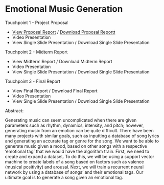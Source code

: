 # Emotional Music Generation

Touchpoint 1 - Project Proposal
- <a href="https://drive.google.com/file/d/1xS-L8BZmzfwZYZ3VzKxn5t_0B7f9yxZb/view?usp=sharing">View Proposal Report</a> / <a href="https://github.com/Matthewa1999/Group11_CS4641/raw/main/Resources/Touchpoint%201/ProjectProposal.pdf">Download Proposal Reportt</a>
- Video Presentation
- View Single Slide Presentation / Download Single Slide Presentation  

Touchpoint 2 - Midterm Report
- View Midterm Report / Download Midterm Report
- Video Presentation
- View Single Slide Presentation / Download Single Slide Presentation  

Touchpoint 3 - Final Report
- View Final Report / Download Final Report
- Video Presentation
- View Single Slide Presentation / Download Single Slide Presentation



Abstract:

Generating music can seem uncomplicated when there are given parameters such as rhythm, dynamics, intensity, and pitch; however, generating music from an emotion can be quite difficult. There have been many projects with similar goals, such as inputting a database of song lyrics and generating an accurate tag or genre for the song. We want to be able to generate music given a mood, based on other songs with a respective ‘emotional tag’ that we would have the algorithm train. First, we need to create and expand a dataset. To do this, we will be using a support vector machine to create labels of a song based on factors such as valence (musical positivity) and arousal. Next, we will train a recurrent neural network by using a database of songs’ and their emotional tags. Our ultimate goal is to generate a song given an emotional tag.
